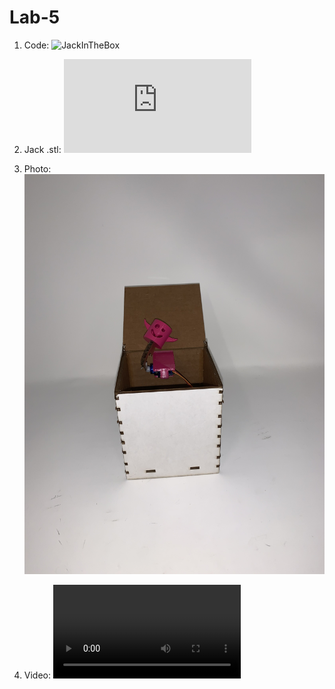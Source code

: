 # Lab-5

1. Code: ![JackInTheBox](https://github.com/AlanaCrognale/Lab-5/blob/master/jackinthebox.ino)

2. Jack .stl: ![Jack](https://github.com/AlanaCrognale/Lab-5/blob/master/Jack.stl)

3. Photo:![Jack in the box](https://github.com/AlanaCrognale/Lab-5/blob/master/IMG_0698.jpeg)

4. Video: ![Jack in the box!](https://github.com/AlanaCrognale/Lab-5/blob/master/IMG_0697.mov)
